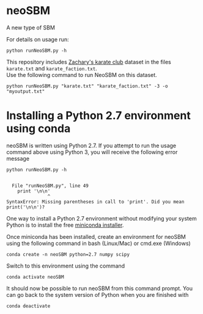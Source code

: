 # neoSBM
A new type of SBM

For details on usage run:
```
python runNeoSBM.py -h 
```

This repository includes [Zachary's karate club](https://en.wikipedia.org/wiki/Zachary%27s_karate_club) dataset in the files `karate.txt` and `karate_faction.txt`.  
Use the following command to run NeoSBM on this dataset.

```
python runNeoSBM.py "karate.txt" "karate_faction.txt" -3 -o "myoutput.txt"
```

# Installing a Python 2.7 environment using conda

neoSBM is written using Python 2.7.  If you attempt to run the usage command above using Python 3, you will receive the following error message

```
python runNeoSBM.py -h 


  File "runNeoSBM.py", line 49
    print '\n\n'
               ^
SyntaxError: Missing parentheses in call to 'print'. Did you mean print('\n\n')?
```

One way to install a Python 2.7 environment without modifying your system Python is to install the free [miniconda installer](https://docs.conda.io/en/latest/miniconda.html).

Once miniconda has been installed, create an environment for neoSBM using the following command in bash (Linux/Mac) or cmd.exe (Windows)

```
conda create -n neoSBM python=2.7 numpy scipy
```

Switch to this environment using the command

```
conda activate neoSBM
```

It should now be possible to run neoSBM from this command prompt.  You can go back to the system version of Python when you are finished with

```
conda deactivate
```
